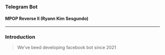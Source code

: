 ### Telegram Bot
#### MPOP Reverse II (Ryann Kim Sesgundo)

---
### Introduction
> We've beed developing facebook bot since 2021